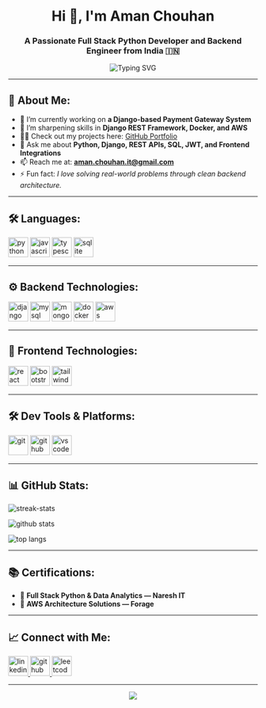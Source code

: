 <h1 align="center">Hi 👋, I'm Aman Chouhan</h1>
<h3 align="center">A Passionate Full Stack Python Developer and Backend Engineer from India 🇮🇳</h3>

<p align="center">
  <img src="https://readme-typing-svg.demolab.com?font=Fira+Code&pause=1000&color=0E75B6&width=435&lines=Backend+Developer;Full+Stack+Python+Developer;Web+Application+Builder;Frontend+Tech+Explorer" alt="Typing SVG" />
</p>

---

## 🚀 About Me:
- 🔭 I’m currently working on **a Django-based Payment Gateway System**
- 🌱 I’m sharpening skills in **Django REST Framework, Docker, and AWS**
- 👨‍💻 Check out my projects here: [GitHub Portfolio](https://github.com/amannchouhan)
- 💬 Ask me about **Python, Django, REST APIs, SQL, JWT, and Frontend Integrations**
- 📫 Reach me at: **[aman.chouhan.it@gmail.com](mailto:aman.chouhan.it@gmail.com)**
- ⚡ Fun fact: *I love solving real-world problems through clean backend architecture.*

---

## 🛠️ Languages:
<p>
  <img src="https://cdn.jsdelivr.net/gh/devicons/devicon/icons/python/python-original.svg" alt="python" width="40" height="40"/>
  <img src="https://cdn.jsdelivr.net/gh/devicons/devicon/icons/javascript/javascript-original.svg" alt="javascript" width="40" height="40"/>
  <img src="https://cdn.jsdelivr.net/gh/devicons/devicon/icons/typescript/typescript-original.svg" alt="typescript" width="40" height="40"/>
  <img src="https://cdn.jsdelivr.net/gh/devicons/devicon/icons/sqlite/sqlite-original.svg" alt="sqlite" width="40" height="40"/>
</p>

---

## ⚙️ Backend Technologies:
<p>
  <img src="https://cdn.jsdelivr.net/gh/devicons/devicon/icons/django/django-plain.svg" alt="django" width="40" height="40"/>
  <img src="https://cdn.jsdelivr.net/gh/devicons/devicon/icons/mysql/mysql-original.svg" alt="mysql" width="40" height="40"/>
  <img src="https://cdn.jsdelivr.net/gh/devicons/devicon/icons/mongodb/mongodb-original.svg" alt="mongodb" width="40" height="40"/>
  <img src="https://cdn.jsdelivr.net/gh/devicons/devicon/icons/docker/docker-original.svg" alt="docker" width="40" height="40"/>
  <img src="https://img.icons8.com/fluency/48/000000/amazon-web-services.png" alt="aws" width="40" height="40"/>
</p>

---

## 🎨 Frontend Technologies:
<p>
  <img src="https://cdn.jsdelivr.net/gh/devicons/devicon/icons/react/react-original.svg" alt="react" width="40" height="40"/>
  <img src="https://cdn.jsdelivr.net/gh/devicons/devicon/icons/bootstrap/bootstrap-plain.svg" alt="bootstrap" width="40" height="40"/>
  <img src="https://img.icons8.com/color/48/tailwind_css.png" alt="tailwind" width="40" height="40"/>
</p>

---

## 🛠️ Dev Tools & Platforms:
<p>
  <img src="https://cdn.jsdelivr.net/gh/devicons/devicon/icons/git/git-original.svg" alt="git" width="40" height="40"/>
  <img src="https://cdn.jsdelivr.net/gh/devicons/devicon/icons/github/github-original.svg" alt="github" width="40" height="40"/>
  <img src="https://cdn.jsdelivr.net/gh/devicons/devicon/icons/visualstudio/visualstudio-plain.svg" alt="vs code" width="40" height="40"/>
</p>

---

## 📊 GitHub Stats:
<p>
  <img align="center" src="https://github-readme-streak-stats.herokuapp.com/?user=amannchouhan&theme=vue-dark" alt="streak-stats" />
</p>
<p>
  <img align="center" src="https://github-readme-stats.vercel.app/api?username=amannchouhan&show_icons=true&theme=vue-dark" alt="github stats" />
</p>
<p>
  <img align="center" src="https://github-readme-stats.vercel.app/api/top-langs/?username=amannchouhan&layout=compact&theme=vue-dark" alt="top langs" />
</p>

---

## 📚 Certifications:
- 📜 **Full Stack Python & Data Analytics — Naresh IT**
- 📜 **AWS Architecture Solutions — Forage**

---

## 📈 Connect with Me:
<p>
  <a href="https://www.linkedin.com/in/aman-chouhan-77938b32b" target="_blank">
    <img src="https://cdn.jsdelivr.net/gh/devicons/devicon/icons/linkedin/linkedin-original.svg" alt="linkedin" width="40" height="40"/>
  </a>
  <a href="https://github.com/amannchouhan" target="_blank">
    <img src="https://cdn.jsdelivr.net/gh/devicons/devicon/icons/github/github-original.svg" alt="github" width="40" height="40"/>
  </a>
  <a href="https://leetcode.com/u/aman2721/" target="_blank">
    <img src="https://cdn.jsdelivr.net/gh/devicons/devicon/icons/leetcode/leetcode-original.svg" alt="leetcode" width="40" height="40"/>
  </a>
</p>

---

<p align="center">
  <img src="https://capsule-render.vercel.app/api?type=waving&color=0e75b6&height=100&section=footer"/>
</p>

